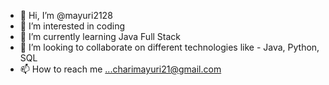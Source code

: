 - 👋 Hi, I’m @mayuri2128
- 👀 I’m interested in coding
- 🌱 I’m currently learning Java Full Stack
- 💞️ I’m looking to collaborate on different technologies like - Java, Python, SQL
- 📫 How to reach me ...charimayuri21@gmail.com

<!---
mayuri2128/mayuri2128 is a ✨ special ✨ repository because its `README.md` (this file) appears on your GitHub profile.
You can click the Preview link to take a look at your changes.
--->
